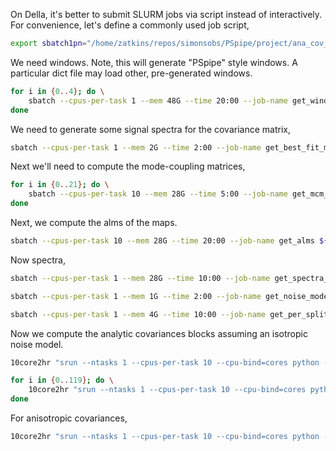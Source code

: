 

On Della, it's better to submit SLURM jobs via script instead of interactively. For 
convenience, let's define a commonly used job script,

```bash
export sbatch1pn="/home/zatkins/repos/simonsobs/PSpipe/project/ana_cov_comp/paramfiles/1physicsnode.slurm"
```

We need windows. Note, this will generate "PSpipe" style windows. A particular dict file may load other, pre-generated windows.

```bash
for i in {0..4}; do \
    sbatch --cpus-per-task 1 --mem 48G --time 20:00 --job-name get_window_dr6 ${sbatch1pn} "python -u python/get_window_dr6.py paramfiles/global_dr6_v4.dict $i $((i+1))"
done
```

We need to generate some signal spectra for the covariance matrix,

```bash
sbatch --cpus-per-task 1 --mem 2G --time 2:00 --job-name get_best_fit_mflike ${sbatch1pn} "python -u python/get_best_fit_mflike.py paramfiles/sims_dr6_v4_lmax5400_20230816.dict"
```

Next we'll need to compute the mode-coupling matrices,

```bash
for i in {0..21}; do \
    sbatch --cpus-per-task 10 --mem 28G --time 5:00 --job-name get_mcm_and_bbl ${sbatch1pn} "python -u python/get_mcm_and_bbl.py paramfiles/sims_dr6_v4_lmax5400_20230816.dict $i $((i+1))"
done
```

Next, we compute the alms of the maps.

```bash
sbatch --cpus-per-task 10 --mem 28G --time 20:00 --job-name get_alms ${sbatch1pn} "python -u python/get_alms.py paramfiles/sims_dr6_v4_lmax5400_20230816.dict"
```

Now spectra,

```bash
sbatch --cpus-per-task 1 --mem 28G --time 10:00 --job-name get_spectra_from_alms ${sbatch1pn} "python -u python/get_spectra_from_alms.py paramfiles/sims_dr6_v4_lmax5400_20230816.dict"
```

```bash
sbatch --cpus-per-task 1 --mem 1G --time 2:00 --job-name get_noise_model ${sbatch1pn} "python -u python/get_noise_model.py paramfiles/sims_dr6_v4_lmax5400_20230816.dict"
```

```bash
sbatch --cpus-per-task 1 --mem 4G --time 10:00 --job-name get_per_split_noise ${sbatch1pn} "python -u python/get_per_split_noise.py paramfiles/sims_dr6_v4_lmax5400_20230816.dict"
```

Now we compute the analytic covariances blocks assuming an isotropic noise model.

```bash
10core2hr "srun --ntasks 1 --cpus-per-task 10 --cpu-bind=cores python -u python/get_sq_windows_alms.py paramfiles/della/global_dr6_v4.dict"
```

```bash
for i in {0..119}; do \
    10core2hr "srun --ntasks 1 --cpus-per-task 10 --cpu-bind=cores python -u python/get_covariance_blocks.py paramfiles/della/global_dr6_v4.dict $i $((i+1))"
done
```

For anisotropic covariances,

```bash
10core2hr "srun --ntasks 1 --cpus-per-task 10 --cpu-bind=cores python -u python/get_split_covariance_aniso.py paramfiles/della/global_dr6_v4.dict 100 101"
```
